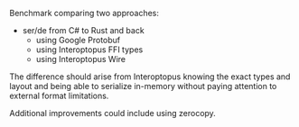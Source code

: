 Benchmark comparing two approaches:
- ser/de from C# to Rust and back
  - using Google Protobuf
  - using Interoptopus FFI types
  - using Interoptopus Wire<T>

The difference should arise from Interoptopus knowing the exact types and layout and
being able to serialize in-memory without paying attention to external format limitations.

Additional improvements could include using zerocopy.
